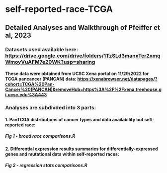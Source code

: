 # self-reported-race-TCGA

## Detailed Analyses and Walkthrough of  Pfeiffer et al, 2023
### Datasets used available here: https://drive.google.com/drive/folders/1TzSLd3manxTer2xmqWmoyVuAFM7e20WK?usp=sharing
#### These data were obtained from UCSC Xena portal on 11/29/2022 for TCGA pancancer (PANCAN) data: https://xenabrowser.net/datapages/?cohort=TCGA%20Pan-Cancer%20(PANCAN)&removeHub=https%3A%2F%2Fxena.treehouse.gi.ucsc.edu%3A443

### Analyses are subdivded into 3 parts:
#### 1. PanTCGA distributions of cancer types and data availability but sefl-reported race:
##### Fig 1 - broad race comparisons.R

#### 2. Differential expression results summaries for differentially-expressed genes and mutational data within self-reported races:
##### Fig 2 - regression stats comparisons.R
